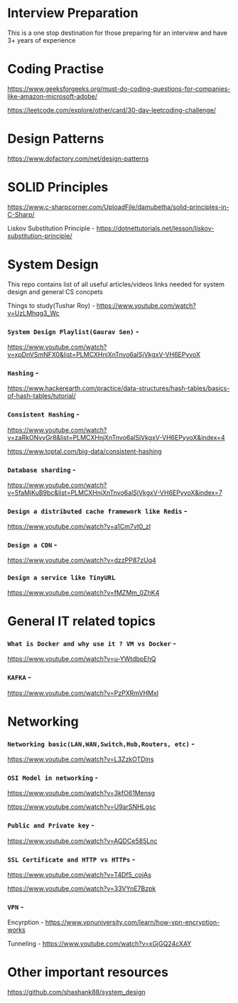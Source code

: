 # Interview Preparation
This is a one stop destination for those preparing for an interview and have 3+ years of experience

# Coding Practise
https://www.geeksforgeeks.org/must-do-coding-questions-for-companies-like-amazon-microsoft-adobe/

https://leetcode.com/explore/other/card/30-day-leetcoding-challenge/

# Design Patterns
https://www.dofactory.com/net/design-patterns

# SOLID Principles
https://www.c-sharpcorner.com/UploadFile/damubetha/solid-principles-in-C-Sharp/

Liskov Substitution Principle - https://dotnettutorials.net/lesson/liskov-substitution-principle/

# System Design
This repo contains list of all useful articles/videos links needed for system design and general CS concpets

Things to study(Tushar Roy) - https://www.youtube.com/watch?v=UzLMhqg3_Wc

### `System Design Playlist(Gaurav Sen)` - 

https://www.youtube.com/watch?v=xpDnVSmNFX0&list=PLMCXHnjXnTnvo6alSjVkgxV-VH6EPyvoX

### `Hashing` -

https://www.hackerearth.com/practice/data-structures/hash-tables/basics-of-hash-tables/tutorial/

### `Consistent Hashing` - 

https://www.youtube.com/watch?v=zaRkONvyGr8&list=PLMCXHnjXnTnvo6alSjVkgxV-VH6EPyvoX&index=4

https://www.toptal.com/big-data/consistent-hashing

### `Database sharding` -

https://www.youtube.com/watch?v=5faMjKuB9bc&list=PLMCXHnjXnTnvo6alSjVkgxV-VH6EPyvoX&index=7

### `Design a distributed cache framework like Redis` - 

https://www.youtube.com/watch?v=a1Cm7vt0_zI

### `Design a CDN` -

https://www.youtube.com/watch?v=dzzPP87zUq4

### `Design a service like TinyURL`

https://www.youtube.com/watch?v=fMZMm_0ZhK4

# General IT related topics

### `What is Docker and why use it ? VM vs Docker` -

https://www.youtube.com/watch?v=u-YWtdbpEhQ

### `KAFKA` -

https://www.youtube.com/watch?v=PzPXRmVHMxI


# Networking

### `Networking basic(LAN,WAN,Switch,Hub,Routers, etc)` -

https://www.youtube.com/watch?v=L3ZzkOTDins

### `OSI Model in networking` -

https://www.youtube.com/watch?v=3kfO61Mensg

https://www.youtube.com/watch?v=U9arSNHLgsc

### `Public and Private key` -

https://www.youtube.com/watch?v=AQDCe585Lnc

### `SSL Certificate and HTTP vs HTTPs` -

https://www.youtube.com/watch?v=T4Df5_cojAs

https://www.youtube.com/watch?v=33VYnE7Bzpk

### `VPN` -

Encyrption - https://www.vpnuniversity.com/learn/how-vpn-encryption-works

Tunneling - https://www.youtube.com/watch?v=xGjGQ24cXAY

# Other important resources
https://github.com/shashank88/system_design
